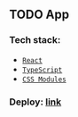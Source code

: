 ## TODO App

### Tech stack:
- [`React`](https://ru.legacy.reactjs.org/)
- [`TypeScript`](https://www.typescriptlang.org)
- [`CSS Modules`](https://github.com/css-modules/css-modules)

### Deploy: [link](https://freightdh.github.io/RadarFrontend/todo-app/)
